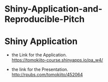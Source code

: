# Shiny-Application-and-Reproducible-Pitch

# Shiny Application
- the Link for the Application.  
  https://tomokiito-course.shinyapps.io/pa_w4/

- the link for the Presentation.  
  http://rpubs.com/tomokiito/452064
